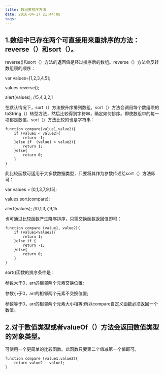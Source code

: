 ```yaml
---
title: 数组重排序方法
date: 2016-04-17 21:44:08
tags:
---
```

## 1.数组中已存在两个可直接用来重排序的方法：reverse（）和sort（）。
reverse()和sort（）方法的返回值是经过排序后的数组。reverse（）方法会反转数组项的顺序：

var values=[1,2,3,4,5];

values.reverse();

alert(values);        //5,4,3,2,1

在默认情况下，sort（）方法按升序排列数组，sort（）方法会调用每个数组项的toString（）转型方法，然后比较得到字符串，确定如何排序。即使数组中的每一项都是数值，sort（）方法比较的也是字符串：

	function compare(value1,value2){
        if (value1 < value2){
            return -1;
        }else if  (value1 > value2){
            return 1;
        }else{
            return 0;
        }
	}
此比较函数可适用于大多数数据类型，只要将其作为参数传递给sort（）方法即可：

var values =  [0,1,3,7,9,15];

values.sort(compare);

alert(values);    //0,1,3,7,9,15

也可通过比较函数产生降序排序，只需交换函数返回值即可：

	function compare (value1, value2){
        if (value1<value2){
            return 1;
        }else if {
            return -1;
        }else{
            return 0;
        }
	}
sort()函数的排序条件是：

参数大于0，arr的相邻两个元素交换位置;

参数小于0，arr的相邻两个元素不交换位置;

参数等于0，arr的相邻两个元素大小相等;所以compare自定义函数必须返回一个数值。

## 2.对于数值类型或者valueOf（）方法会返回数值类型的对象类型。
可使用一个更简单的比较函数。此函数只要第二个值减第一个值即可。

	function compare (value1,value2){
    	return value2 - value1;
	}